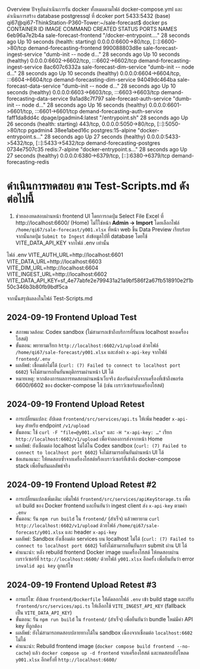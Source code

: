 Overview ปัจจุบันดำเนินการรัน docker ทั้งหมดตามไฟล์ docker-compose.yml และ ดำเนินการสร้าง database postgressql ที่ dcoker port 5433:5432
(base) qi67@qi67-ThinkStation-P360-Tower:~/sale-forecast$ docker ps
CONTAINER ID   IMAGE                                         COMMAND                  CREATED          STATUS                             PORTS                                                 NAMES
6eb96a7e2b4a   sale-forecast-frontend                        "/docker-entrypoint.…"   28 seconds ago   Up 10 seconds (health: starting)   0.0.0.0:6600->80/tcp, [::]:6600->80/tcp               demand-forecasting-frontend
990088803d8e   sale-forecast-ingest-service                  "dumb-init -- node d…"   28 seconds ago   Up 10 seconds (healthy)            0.0.0.0:6602->6602/tcp, :::6602->6602/tcp             demand-forecasting-ingest-service
8ac607c6332a   sale-forecast-dim-service                     "dumb-init -- node d…"   28 seconds ago   Up 10 seconds (healthy)            0.0.0.0:6604->6604/tcp, :::6604->6604/tcp             demand-forecasting-dim-service
94049dc464ba   sale-forecast-data-service                    "dumb-init -- node d…"   28 seconds ago   Up 10 seconds (healthy)            0.0.0.0:6603->6603/tcp, :::6603->6603/tcp             demand-forecasting-data-service
9a1ad8c7f797   sale-forecast-auth-service                    "dumb-init -- node d…"   28 seconds ago   Up 16 seconds (healthy)            0.0.0.0:6601->6601/tcp, :::6601->6601/tcp             demand-forecasting-auth-service
faff1da8dd4c   dpage/pgadmin4:latest                         "/entrypoint.sh"         28 seconds ago   Up 26 seconds (health: starting)   443/tcp, 0.0.0.0:5050->80/tcp, [::]:5050->80/tcp      pgadmin4
38ee1abed16c   postgres:15-alpine                            "docker-entrypoint.s…"   28 seconds ago   Up 27 seconds (healthy)            0.0.0.0:5433->5432/tcp, [::]:5433->5432/tcp           demand-forecasting-postgres
0734e7507c35   redis:7-alpine                                "docker-entrypoint.s…"   28 seconds ago   Up 27 seconds (healthy)            0.0.0.0:6380->6379/tcp, [::]:6380->6379/tcp           demand-forecasting-redis


# ดำเนินการทดสอบ ตาม Test-Scripts.md ดังต่อไปนี้

1. ช่วยลองทดสอบผ่านหน้า frontend UI โดยการกดปุ่ม Select File Excel ที่ http://localhost:6600/ (Home) ไม่ไใช่หน้า **Admin → Import** โดยเลือกไฟล์ `/home/qi67/sale-forecast/y001.xlsx` ที่หน้า web ขึ้น Data Preview เรียบร้อย จากนั้นกดปุ่ม `Submit to Ingest` ส่งข้อมูลไปที่ database โดยใช้  VITE_DATA_API_KEY จากไฟล์ .env เท่านั้น

ไฟล์ .env
VITE_AUTH_URL=http://localhost:6601
VITE_DATA_URL=http://localhost:6603
VITE_DIM_URL=http://localhost:6604
VITE_INGEST_URL=http://localhost:6602
VITE_DATA_API_KEY=sf_4e77abfe2e799431a21a9bf586f2a67fb518910e2f1b50c346b3b80fb9bdf5ca

จากนั้นสรุปผลลงในไฟล์ Test-Scripts.md


## 2024-09-19 Frontend Upload Test
- สภาพแวดล้อม: Codex sandbox (ไม่สามารถเข้าถึงบริการที่รันบน localhost ของเครื่องโฮสต์)
- ขั้นตอน: พยายามเรียก `http://localhost:6602/v1/upload` ด้วยไฟล์ `/home/qi67/sale-forecast/y001.xlsx` และส่งค่า `x-api-key` จากไฟล์ `frontend/.env`
- ผลลัพธ์: เชื่อมต่อไม่ได้ (`curl: (7) Failed to connect to localhost port 6602`) จึงไม่สามารถยืนยันพฤติกรรมผ่านหน้า UI ได้
- หมายเหตุ: หากต้องการผลการทดสอบผ่านหน้าเว็บจริง ต้องรันคำสั่งจากเครื่องที่เข้าถึงพอร์ต 6600/6602 ของ docker-compose ได้ (เช่น เบราว์เซอร์บนเครื่องโฮสต์)

## 2024-09-19 Frontend Upload Retest
- การเปลี่ยนแปลง: อัปเดต `frontend/src/services/api.ts` ให้เพิ่ม header `x-api-key` สำหรับ endpoint `/v1/upload`
- ขั้นตอน: ใช้ `curl -F "file=@y001.xlsx"` และ `-H "x-api-key: …"` เรียก `http://localhost:6602/v1/upload` เพื่อจำลองการส่งจากหน้า Home
- ผลลัพธ์: ยังเชื่อมต่อ localhost ไม่ได้ใน Codex sandbox (`curl: (7) Failed to connect to localhost port 6602`) จึงไม่สามารถยืนยันผ่านหน้า UI ได้
- ข้อเสนอแนะ: ให้ทดสอบซ้ำจากเครื่องโฮสต์หรือเบราว์เซอร์ที่เข้าถึง docker-compose stack เพื่อยืนยันผลลัพธ์จริง

## 2024-09-19 Frontend Upload Retest #2
- การเปลี่ยนแปลงเพิ่มเติม: เพิ่มไฟล์ `frontend/src/services/apiKeyStorage.ts` เพื่อแก้ build ของ Docker frontend และยืนยันว่า ingest client ส่ง `x-api-key` ตามค่า `.env`
- ขั้นตอน: รัน `npm run build` ใน `frontend/` (สำเร็จ) แล้วพยายาม `curl http://localhost:6602/v1/upload` ด้วยไฟล์ `/home/qi67/sale-forecast/y001.xlsx` และ header `x-api-key`
- ผลลัพธ์: Sandbox ยังเชื่อมต่อ services บน localhost ไม่ได้ (`curl: (7) Failed to connect to localhost port 6602`) จึงยังไม่สามารถยืนยันการ submit ผ่าน UI ได้
- คำแนะนำ: หลัง rebuild frontend Docker image บนเครื่องโฮสต์ ให้ทดสอบผ่านเบราว์เซอร์ที่ `http://localhost:6600/` ด้วยไฟล์ `y001.xlsx` อีกครั้ง เพื่อยืนยันว่า error `invalid api key` ถูกแก้ไข

## 2024-09-19 Frontend Upload Retest #3
- การแก้ไข: อัปเดต `frontend/Dockerfile` ให้คัดลอกไฟล์ `.env` เข้า build stage และปรับ `frontend/src/services/api.ts` ให้เลือกใช้ `VITE_INGEST_API_KEY` (fallback เป็น `VITE_DATA_API_KEY`)
- ขั้นตอน: รัน `npm run build` ใน `frontend/` (สำเร็จ) เพื่อยืนยันว่า bundle ใหม่มีค่า API key ที่ถูกต้อง
- ผลลัพธ์: ยังไม่สามารถทดสอบปลายทางได้ใน sandbox เนื่องจากเชื่อมต่อ `localhost:6602` ไม่ได้
- คำแนะนำ: Rebuild frontend image (`docker compose build frontend --no-cache`) แล้ว `docker compose up -d frontend` จากเครื่องโฮสต์ และทดสอบอัปโหลด `y001.xlsx` อีกครั้งที่ `http://localhost:6600/`
